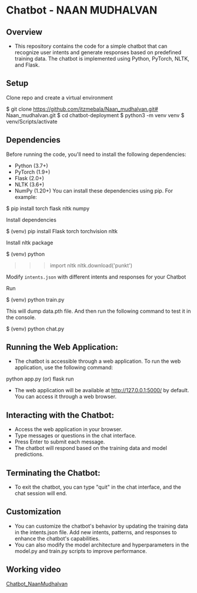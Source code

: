 
# Chatbot - NAAN MUDHALVAN

## Overview
- This repository contains the code for a simple chatbot that can recognize user intents and generate responses based on predefined training data. The chatbot is implemented using Python, PyTorch, NLTK, and Flask.


## Setup

Clone repo and create a virtual environment

$ git clone https://github.com/itzmebala/Naan_mudhalvan.git# Naan_mudhalvan.git
$ cd chatbot-deployment
$ python3 -m venv venv
$ venv/Scripts/activate

## Dependencies
Before running the code, you'll need to install the following dependencies:
- Python (3.7+)
- PyTorch (1.9+)
- Flask (2.0+)
- NLTK (3.6+)
- NumPy (1.20+)
You can install these dependencies using pip. For example:

$ pip install torch flask nltk numpy


Install dependencies

$ (venv) pip install Flask torch torchvision nltk

Install nltk package

$ (venv) python
>>> import nltk
>>> nltk.download('punkt')

Modify `intents.json` with different intents and responses for your Chatbot

Run

$ (venv) python train.py

This will dump data.pth file. And then run
the following command to test it in the console.

$ (venv) python chat.py

## Running the Web Application:
- The chatbot is accessible through a web application. To run the web application, use the following command:

python app.py (or) flask run

- The web application will be available at http://127.0.0.1:5000/ by default. You can access it through a web browser.

## Interacting with the Chatbot:
- Access the web application in your browser.
- Type messages or questions in the chat interface.
- Press Enter to submit each message.
- The chatbot will respond based on the training data and model predictions.

## Terminating the Chatbot:
- To exit the chatbot, you can type "quit" in the chat interface, and the chat session will end.

## Customization
- You can customize the chatbot's behavior by updating the training data in the intents.json file. Add new intents, patterns, and responses to enhance the chatbot's capabilities.
- You can also modify the model architecture and hyperparameters in the model.py and train.py scripts to improve performance.

## Working video
[Chatbot_NaanMudhalvan](https://drive.google.com/file/d/1AjiXHgfPMxDfg80r7cEI6Li0KP9CK3cU/view?usp=sharing)
